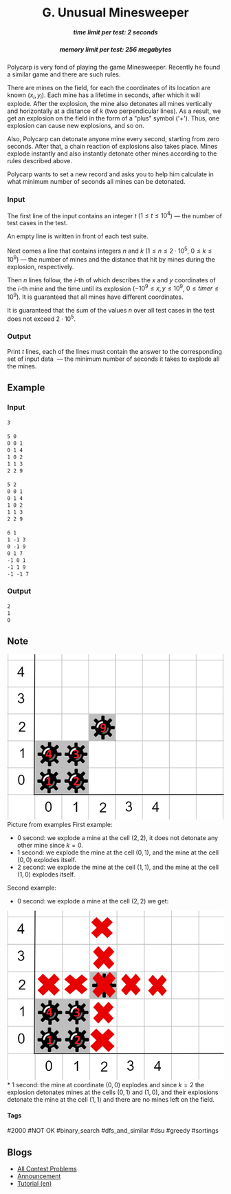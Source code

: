 <h1 style='text-align: center;'> G. Unusual Minesweeper</h1>

<h5 style='text-align: center;'>time limit per test: 2 seconds</h5>
<h5 style='text-align: center;'>memory limit per test: 256 megabytes</h5>

Polycarp is very fond of playing the game Minesweeper. Recently he found a similar game and there are such rules.

There are mines on the field, for each the coordinates of its location are known ($x_i, y_i$). Each mine has a lifetime in seconds, after which it will explode. After the explosion, the mine also detonates all mines vertically and horizontally at a distance of $k$ (two perpendicular lines). As a result, we get an explosion on the field in the form of a "plus" symbol ('+'). Thus, one explosion can cause new explosions, and so on.

Also, Polycarp can detonate anyone mine every second, starting from zero seconds. After that, a chain reaction of explosions also takes place. Mines explode instantly and also instantly detonate other mines according to the rules described above.

Polycarp wants to set a new record and asks you to help him calculate in what minimum number of seconds all mines can be detonated.

### Input

The first line of the input contains an integer $t$ ($1 \le t \le 10^4$) — the number of test cases in the test.

An empty line is written in front of each test suite.

Next comes a line that contains integers $n$ and $k$ ($1 \le n \le 2 \cdot 10^5$, $0 \le k \le 10^9$) — the number of mines and the distance that hit by mines during the explosion, respectively.

Then $n$ lines follow, the $i$-th of which describes the $x$ and $y$ coordinates of the $i$-th mine and the time until its explosion ($-10^9 \le x, y \le 10^9$, $0 \le timer \le 10^9$). It is guaranteed that all mines have different coordinates.

It is guaranteed that the sum of the values $n$ over all test cases in the test does not exceed $2 \cdot 10^5$.

### Output

Print $t$ lines, each of the lines must contain the answer to the corresponding set of input data  — the minimum number of seconds it takes to explode all the mines.

## Example

### Input


```text
3

5 0
0 0 1
0 1 4
1 0 2
1 1 3
2 2 9

5 2
0 0 1
0 1 4
1 0 2
1 1 3
2 2 9

6 1
1 -1 3
0 -1 9
0 1 7
-1 0 1
-1 1 9
-1 -1 7
```
### Output


```text
2
1
0
```
## Note

 ![](images/95ba71e74099559b59b85c64082de6abb20d3f62.png) Picture from examples First example: 

* $0$ second: we explode a mine at the cell $(2, 2)$, it does not detonate any other mine since $k=0$.
* $1$ second: we explode the mine at the cell $(0, 1)$, and the mine at the cell $(0, 0)$ explodes itself.
* $2$ second: we explode the mine at the cell $(1, 1)$, and the mine at the cell $(1, 0)$ explodes itself.

Second example:

* $0$ second: we explode a mine at the cell $(2, 2)$ we get:

 ![](images/39eed3efcd5ca0bf2cac8262b2fc289bf89e1829.png) * $1$ second: the mine at coordinate $(0, 0)$ explodes and since $k=2$ the explosion detonates mines at the cells $(0, 1)$ and $(1, 0)$, and their explosions detonate the mine at the cell $(1, 1)$ and there are no mines left on the field.


#### Tags 

#2000 #NOT OK #binary_search #dfs_and_similar #dsu #greedy #sortings 

## Blogs
- [All Contest Problems](../Codeforces_Round_762_(Div._3).md)
- [Announcement](../blogs/Announcement.md)
- [Tutorial (en)](../blogs/Tutorial_(en).md)
